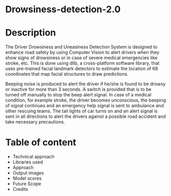 # Drowsiness-detection-2.0

# Description

The Driver Drowsiness and Uneasiness Detection System is designed to enhance road safety by using Computer Vision to alert drivers when they show signs of drowsiness or in case of severe medical emergencies like stroke, etc. This is done using dlib, a cross-platform software library, that uses pre-trained facial landmark detectors to estimate the location of 68 coordinates that map facial structures to draw predictions.

Beeping noise is produced to alert the driver if he/she is found to be drowsy or inactive for more than 3 seconds. A switch is provided that is to be turned off manually to stop the beep alert signal. In case of a medical condition, for example stroke, the driver becomes unconscious, the beeping of signal continues and an emergency help signal is sent to ambulance and other rescuing teams. The tail lights of car turns on and an alert signal is sent in all directions to alert the drivers against a possible road accident and take necessary precautions.

# Table of content

- Technical approach
- Libraries used
- Approach
- Output images
- Model scores
- Future Scope
- Credits

